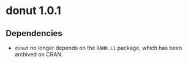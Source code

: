 # donut 1.0.1

## Dependencies

* `donut` no longer depends on the `RANN.L1` package, which has been archived on CRAN.


